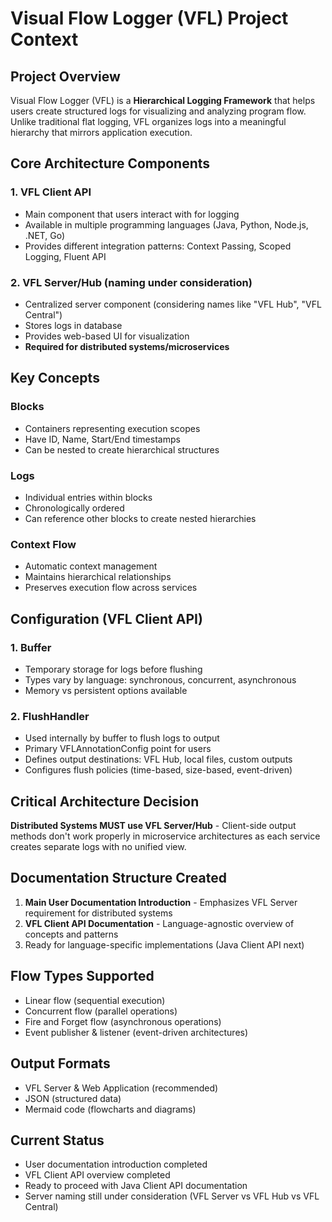# Visual Flow Logger (VFL) Project Context

## Project Overview
Visual Flow Logger (VFL) is a **Hierarchical Logging Framework** that helps users create structured logs for visualizing and analyzing program flow. Unlike traditional flat logging, VFL organizes logs into a meaningful hierarchy that mirrors application execution.

## Core Architecture Components

### 1. VFL Client API
- Main component that users interact with for logging
- Available in multiple programming languages (Java, Python, Node.js, .NET, Go)
- Provides different integration patterns: Context Passing, Scoped Logging, Fluent API

### 2. VFL Server/Hub (naming under consideration)
- Centralized server component (considering names like "VFL Hub", "VFL Central")
- Stores logs in database
- Provides web-based UI for visualization
- **Required for distributed systems/microservices**

## Key Concepts

### Blocks
- Containers representing execution scopes
- Have ID, Name, Start/End timestamps
- Can be nested to create hierarchical structures

### Logs
- Individual entries within blocks
- Chronologically ordered
- Can reference other blocks to create nested hierarchies

### Context Flow
- Automatic context management
- Maintains hierarchical relationships
- Preserves execution flow across services

## Configuration (VFL Client API)

### 1. Buffer
- Temporary storage for logs before flushing
- Types vary by language: synchronous, concurrent, asynchronous
- Memory vs persistent options available

### 2. FlushHandler
- Used internally by buffer to flush logs to output
- Primary VFLAnnotationConfig point for users
- Defines output destinations: VFL Hub, local files, custom outputs
- Configures flush policies (time-based, size-based, event-driven)

## Critical Architecture Decision
**Distributed Systems MUST use VFL Server/Hub** - Client-side output methods don't work properly in microservice architectures as each service creates separate logs with no unified view.

## Documentation Structure Created
1. **Main User Documentation Introduction** - Emphasizes VFL Server requirement for distributed systems
2. **VFL Client API Documentation** - Language-agnostic overview of concepts and patterns
3. Ready for language-specific implementations (Java Client API next)

## Flow Types Supported
- Linear flow (sequential execution)
- Concurrent flow (parallel operations)
- Fire and Forget flow (asynchronous operations)
- Event publisher & listener (event-driven architectures)

## Output Formats
- VFL Server & Web Application (recommended)
- JSON (structured data)
- Mermaid code (flowcharts and diagrams)

## Current Status
- User documentation introduction completed
- VFL Client API overview completed  
- Ready to proceed with Java Client API documentation
- Server naming still under consideration (VFL Server vs VFL Hub vs VFL Central)
